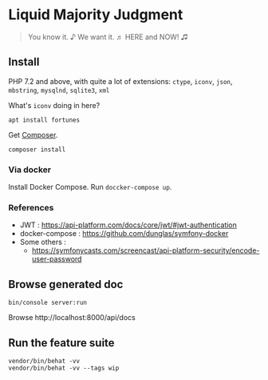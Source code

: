 
# Liquid Majority Judgment

> You know it.  ♪  We want it.  ♬  HERE and NOW!  ♫


## Install

PHP 7.2 and above, with quite a lot of extensions:
`ctype`, `iconv`, `json`, `mbstring`, `mysqlnd`, `sqlite3`, `xml`

What's `iconv` doing in here?

    apt install fortunes 

Get [Composer](https://getcomposer.org).

    composer install


### Via docker

Install Docker Compose.  Run `doccker-compose up`.


### References

* JWT : https://api-platform.com/docs/core/jwt/#jwt-authentication
* docker-compose : https://github.com/dunglas/symfony-docker
* Some others :
    * https://symfonycasts.com/screencast/api-platform-security/encode-user-password


## Browse generated doc

    bin/console server:run

Browse http://localhost:8000/api/docs


## Run the feature suite

    vendor/bin/behat -vv
    vendor/bin/behat -vv --tags wip